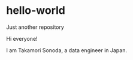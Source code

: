 # hello-world
Just another repository

Hi everyone! 

I am Takamori Sonoda, a data engineer in Japan.
